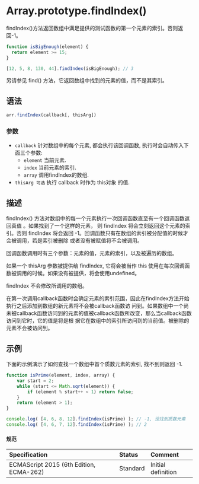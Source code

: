 # Array.prototype.findIndex()

findIndex()方法返回数组中满足提供的测试函数的第一个元素的索引。否则返回-1。

```javascript
function isBigEnough(element) {
  return element >= 15;
}

[12, 5, 8, 130, 44].findIndex(isBigEnough); // 3
```

另请参见  find() 方法，它返回数组中找到的元素的值，而不是其索引。

## 语法

```javascript
arr.findIndex(callback[, thisArg])
```

### 参数
* `callback` 针对数组中的每个元素, 都会执行该回调函数, 执行时会自动传入下面三个参数:
    * `element` 当前元素.
    * `index` 当前元素的索引.
    * `array` 调用findIndex的数组.
* `thisArg 可选` 执行 callback 时作为 this对象 的值.

## 描述

findIndex() 方法对数组中的每一个元素执行一次回调函数直至有一个回调函数返回真值 。如果找到了一个这样的元素， 则 findIndex
将会立刻返回这个元素的索引。否则 findIndex 将会返回 -1。回调函数只有在数组的索引被分配值的时候才会被调用，若是索引被删除
或者没有被赋值将不会被调用。

回调函数调用时有三个参数：元素的值，元素的索引，以及被遍历的数组。

如果一个 thisArg 参数被提供给 findIndex, 它将会被当作 this 使用在每次回调函数被调用的时候。如果没有被提供，将会使用undefined。

findIndex 不会修改所调用的数组。

在第一次调用callback函数时会确定元素的索引范围，因此在findIndex方法开始执行之后添加到数组的新元素将不会被callback函数访
问到。如果数组中一个尚未被callback函数访问到的元素的值被callback函数所改变，那么当callback函数访问到它时，它的值是将是根
据它在数组中的索引所访问到的当前值。被删除的元素不会被访问到。

## 示例

下面的示例演示了如何查找一个数组中首个质数元素的索引, 找不到则返回 -1.
```javascript
function isPrime(element, index, array) {
    var start = 2;
    while (start <= Math.sqrt(element)) {
        if (element % start++ < 1) return false;
    }
    return (element > 1);
}

console.log( [4, 6, 8, 12].findIndex(isPrime) ); // -1, 没找到质数元素
console.log( [4, 6, 7, 12].findIndex(isPrime) ); // 2
```

#### 规范

| Specification                           | Status   | Comment            |
|:----------------------------------------|:---------|:-------------------|
| ECMAScript 2015 (6th Edition, ECMA-262) | Standard | Initial definition |